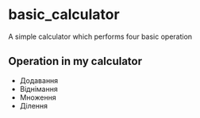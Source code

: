 # basic_calculator
A simple calculator which performs four basic operation

## Operation in my calculator
- Додавання
- Віднімання
- Множення
- Ділення
